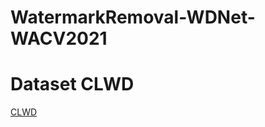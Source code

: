 # WatermarkRemoval-WDNet-WACV2021
# Dataset CLWD
[CLWD](https://drive.google.com/file/d/1aMIU76uTaqkCW18aa8fVqSyVzHlJBY_J/view?usp=sharing)
